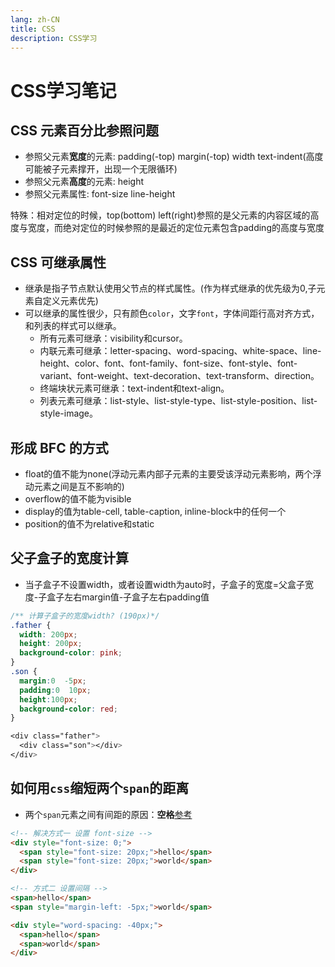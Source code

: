 ```yaml
---
lang: zh-CN
title: CSS
description: CSS学习
---
```


# CSS学习笔记


## CSS 元素百分比参照问题
- 参照父元素**宽度**的元素: padding(-top) margin(-top) width text-indent(高度可能被子元素撑开，出现一个无限循环)
- 参照父元素**高度**的元素: height
- 参照父元素属性: font-size line-height

特殊：相对定位的时候，top(bottom) left(right)参照的是父元素的内容区域的高度与宽度，而绝对定位的时候参照的是最近的定位元素包含padding的高度与宽度


## CSS 可继承属性
- 继承是指子节点默认使用父节点的样式属性。(作为样式继承的优先级为0,子元素自定义元素优先)
- 可以继承的属性很少，只有颜色`color`，文字`font`，字体间距行高对齐方式，和列表的样式可以继承。
  - 所有元素可继承：visibility和cursor。
  - 内联元素可继承：letter-spacing、word-spacing、white-space、line-height、color、font、font-family、font-size、font-style、font-variant、font-weight、text-decoration、text-transform、direction。
  - 终端块状元素可继承：text-indent和text-align。
  - 列表元素可继承：list-style、list-style-type、list-style-position、list-style-image。


## 形成 BFC 的方式
- float的值不能为none(浮动元素内部子元素的主要受该浮动元素影响，两个浮动元素之间是互不影响的)
- overflow的值不能为visible
- display的值为table-cell, table-caption, inline-block中的任何一个
- position的值不为relative和static


## 父子盒子的宽度计算
- 当子盒子不设置width，或者设置width为auto时，子盒子的宽度=父盒子宽度-子盒子左右margin值-子盒子左右padding值
```CSS
/** 计算子盒子的宽度width? (190px)*/
.father {
  width: 200px;
  height: 200px;
  background-color: pink;
}
.son {
  margin:0  -5px;
  padding:0  10px;
  height:100px;
  background-color: red;
}

<div class="father">
  <div class="son"></div>
</div>
```

## 如何用`css`缩短两个`span`的距离
- 两个`span`元素之间有间距的原因：<strong>空格</strong>[参考](https://frontend.devrank.cn/traffic-information/7081724984867063822)
```html
<!-- 解决方式一 设置 font-size -->
<div style="font-size: 0;">
  <span style="font-size: 20px;">hello</span>
  <span style="font-size: 20px;">world</span>
</div>

<!-- 方式二 设置间隔 -->
<span>hello</span>
<span style="margin-left: -5px;">world</span>

<div style="word-spacing: -40px;">
  <span>hello</span>
  <span>world</span>
</div>
```

